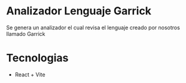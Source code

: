 # Analizador Lenguaje Garrick

Se genera un analizador el cual revisa el lenguaje creado por nosotros llamado Garrick

# Tecnologias
 * React + Vite
